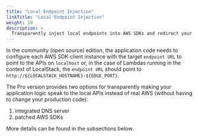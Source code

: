 ```yaml
---
title: "Local Endpoint Injection"
linkTitle: "Local Endpoint Injection"
weight: 10
description: >
  Transparently inject local endpoints into AWS SDKs and redirect your AWS calls to LocalStack
---
```


In the community (open source) edition, the application code needs to configure each AWS SDK client instance with the target `endpoint URL` to point to the APIs on `localhost` or, in the case of Lambdas running in the context of LocalStack, the `endpoint URL` should point to `http://${LOCALSTACK_HOSTNAME}:${EDGE_PORT}`.

The Pro version provides two options for transparently making your application logic speak to the local APIs instead of real AWS (without having to change your production code):
1. integrated DNS server
2. patched AWS SDKs

More details can be found in the subsections below.
